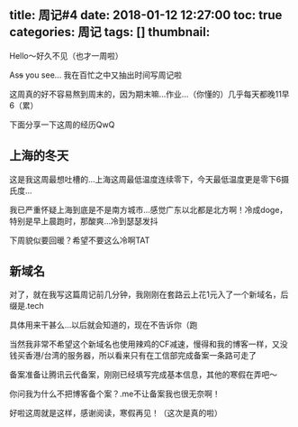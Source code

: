 title: 周记#4
date: 2018-01-12 12:27:00
toc: true
categories: 周记
tags: []
thumbnail: 
---
Hello～好久不见（也才一周啦）

As~~s~~ you see... 我在百忙之中又抽出时间写周记啦

这周真的好不容易熬到周末的，因为期末嘛...作业...（你懂的）几乎每天都晚11早6（累）

下面分享一下这周的经历QwQ

## 上海的冬天 ##

这是我这周最想吐槽的...上海这周最低温度连续零下，今天最低温度更是零下6摄氏度...

我已严重怀疑上海到底是不是南方城市...感觉广东以北都是北方啊！冷成doge，特别是早上晨跑时，那酸爽...冷到瑟瑟发抖

下周貌似要回暖？希望不要这么冷啊TAT

## 新域名 ##

对了，就在我写这篇周记前几分钟，我刚刚在套路云上花1元入了一个新域名，后缀是.tech

具体用来干甚么...以后就会知道的，现在不告诉你（跑

当然我非常不希望这个新域名也使用辣鸡的CF减速，慢得和我的博客一样，又没钱买香港/台湾的服务器，所以看来只有在工信部完成备案一条路可走了

备案准备让腾讯云代备案，刚刚已经填写完成基本信息，其他的寒假在弄吧～

你问我为什么不把博客备个案？.me不让备案我也很无奈啊！

好啦这周就是这样，感谢阅读，寒假再见！（这次是真的啦）